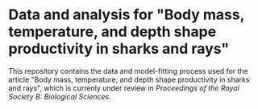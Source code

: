 Data and analysis for "Body mass, temperature, and depth shape productivity in sharks and rays"
===========
  
This repository contains the data and model-fitting process used for the article
"Body mass, temperature, and depth shape productivity in sharks and rays", which
is currenly under review in *Proceedings of the Royal Society B: Biological Sciences*.